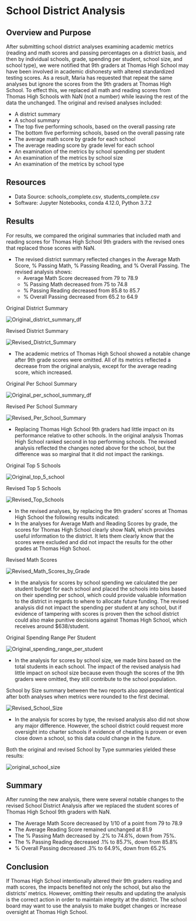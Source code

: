 # School District Analysis

## Overview and Purpose
After submitting school district analyses examining academic metrics (reading and math scores and passing percentages on a district basis, and then by individual schools, grade, spending per student, school size, and school type), we were notified that 9th graders at Thomas High School may have been involved in academic dishonesty with altered standardized testing scores. As a result, Maria has requested that repeat the same analyses but ignore the scores from the 9th graders at Thomas High School. To effect this, we replaced all math and reading scores from Thomas High Schools with NaN (not a number) while leaving the rest of the data the unchanged. The original and revised analyses included:
-	A district summary 
-	A school summary 
-	The top five performing schools, based on the overall passing rate
-	The bottom five performing schools, based on the overall passing rate
-	The average math score by grade for each school
-	The average reading score by grade level for each school
-	An examination of the metrics by school spending per student
-	An examination of the metrics by school size
-	An examination of the metrics by school type

## Resources
-	Data Source: schools_complete.csv, students_complete.csv
-	Software: Jupyter Notebooks, conda 4.12.0, Python 3.7.2

## Results
For results, we compared the original summaries that included math and reading scores for Thomas High School 9th graders with the revised ones that replaced those scores with NaN.
-	The revised district summary reflected changes in the Average Math Score, % Passing Math, % Passing Reading, and % Overall Passing. The revised analysis shows:
    -	Average Math Score decreased from 79 to 78.9
    -	% Passing Math decreased from 75 to 74.8 
    -	% Passing Reading decreased from 85.8 to 85.7
    -	% Overall Passing decreased from 65.2 to 64.9

Original District Summary

![Original_district_summary_df](https://user-images.githubusercontent.com/101822948/168480859-10c4f85c-14ff-4773-81df-73febf16e291.png)

Revised District Summary

![Revised_District_Summary](https://user-images.githubusercontent.com/101822948/168480864-f8fe97cf-80d6-4b67-ab1b-5b26d8c1175a.png)

- The academic metrics of Thomas High School showed a notable change after 9th grade scores were omitted. All of its metrics reflected a decrease from the original analysis, except for the average reading score, which increased.  

Original Per School Summary

![Original_per_school_summary_df](https://user-images.githubusercontent.com/101822948/168481011-e5c55c57-454f-4b59-a373-4a94bb2885fe.png)

Revised Per School Summary

![Revised_Per_School_Summary](https://user-images.githubusercontent.com/101822948/168480962-d405c278-d354-4a04-9599-edebb96282ef.png)

-	Replacing Thomas High School 9th graders had little impact on its performance relative to other schools. In the original analysis Thomas High School ranked second in top performing schools. The revised analysis reflected the changes noted above for the school, but the difference was so marginal that it did not impact the rankings.  

Original Top 5 Schools

![Original_top_5_school](https://user-images.githubusercontent.com/101822948/168481052-d2d678cb-531c-470d-8487-ebaf3a00afdc.png)

Revised Top 5 Schools

![Revised_Top_Schools](https://user-images.githubusercontent.com/101822948/168481124-63173a2f-7e2f-41c0-8899-eb092523bed1.png)

-	In the revised analyses, by replacing the 9th graders’ scores at Thomas High School the following results indicated:
  - In the analyses for Average Math and Reading Scores by grade, the scores for Thomas High School clearly show NaN, which provides useful information to the district. It lets them clearly know that the scores were excluded and did not impact the results for the other grades at Thomas High School.
 
Revised Math Scores

![Revised_Math_Scores_by_Grade](https://user-images.githubusercontent.com/101822948/168481230-8053c67e-2a32-454f-b0f0-21767293f08e.png)

   -	In the analysis for scores by school spending we calculated the per student budget for each school and placed the schools into bins based on their spending per school, which could provide valuable information to the district in regards to where to allocate future funding. The revised analysis did not impact the spending per student at any school, but if evidence of tampering with scores is proven then the school district could also make punitive decisions against Thomas High School, which receives around $638/student.

Original Spending Range Per Student
  
 ![Original_spending_range_per_student](https://user-images.githubusercontent.com/101822948/168481161-eb6a1ea1-20b9-4769-b55d-0fb445db58f4.png)
 
  
   -	In the analysis for scores by school size, we made bins based on the total students in each school. The impact of the revised analysis had little impact on school size because even though the scores of the 9th graders were omitted, they still contribute to the school population. 
  
School by Size summary between the two reports also appeared identical after both analyses when metrics were rounded to the first decimal. 
  
  ![Revised_School_Size](https://user-images.githubusercontent.com/101822948/168481416-647b6d9d-f2e5-44fa-ab7c-340538d60cbb.png)

   - In the analysis for scores by type, the revised analysis also did not show any major difference. However, the school district could request more oversight into charter schools if evidence of cheating is proven or even close down a school, so this data could change in the future. 

Both the original and revised School by Type summaries yielded these results: 

![original_school_size](https://user-images.githubusercontent.com/101822948/168489259-afa747ea-c716-40c1-9bbb-c2d9941512a4.png)


## Summary 
After running the new analysis, there were several notable changes to the revised School District Analysis after we replaced the student scores of Thomas High School 9th graders with NaN. 
-	The Average Math Score decreased by 1/10 of a point from 79 to 78.9
-	The Average Reading Score remained unchanged at 81.9
-	The % Passing Math decreased by .2% to 74.8%, down from 75%.
-	The % Passing Reading decreased .1% to 85.7%, down from 85.8%
-	% Overall Passing decreased .3% to 64.9%, down from 65.2%

## Conclusion
If Thomas High School intentionally altered their 9th graders reading and math scores, the impacts benefited not only the school, but also the districts’ metrics. However, omitting their results and updating the analysis is the correct action in order to maintain integrity at the district. The school board may want to use the analysis to make budget changes or increase oversight at Thomas High School. 
